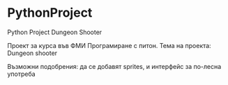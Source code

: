 # PythonProject
Python Project Dungeon Shooter

Проект за курса във ФМИ Програмиране с питон.
Тема на проекта: Dungeon shooter

Възможни подобрения:
да се добавят sprites, и интерфейс за по-лесна употреба
